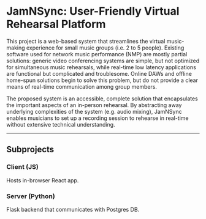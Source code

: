 # JamNSync: User-Friendly Virtual Rehearsal Platform

This project is a web-based system that streamlines the virtual music-making experience for small music groups (i.e. 2 to 5 people). Existing software used for network music performance (NMP) are mostly partial solutions: generic video conferencing systems are simple, but not optimized for simultaneous music rehearsals, while real-time low latency applications are functional but complicated and troublesome. Online DAWs and offline home-spun solutions begin to solve this problem, but do not provide a clear means of real-time communication among group members.

The proposed system is an accessible, complete solution that encapsulates the important aspects of an in-person rehearsal. By abstracting away underlying complexities of the system (e.g. audio mixing), JamNSync enables musicians to set up a recording session to rehearse in real-time without extensive technical understanding.

---

## Subprojects

### Client (JS)

Hosts in-browser React app.

### Server (Python)

Flask backend that communicates with Postgres DB.
